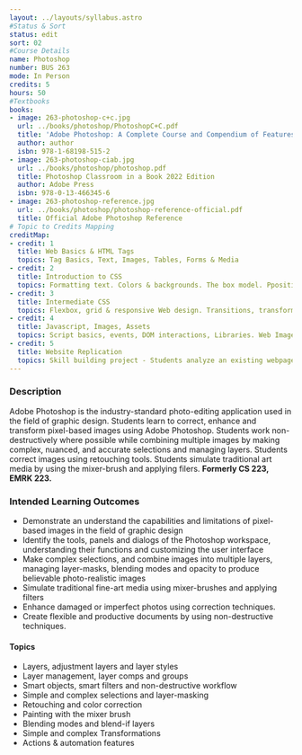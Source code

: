 ```yaml
---
layout: ../layouts/syllabus.astro
#Status & Sort
status: edit
sort: 02
#Course Details
name: Photoshop
number: BUS 263
mode: In Person
credits: 5
hours: 50
#Textbooks
books:
- image: 263-photoshop-c+c.jpg
  url: ../books/photoshop/PhotoshopC+C.pdf
  title: 'Adobe Photoshop: A Complete Course and Compendium of Features'
  author: author
  isbn: 978-1-68198-515-2
- image: 263-photoshop-ciab.jpg
  url: ../books/photoshop/photoshop.pdf
  title: Photoshop Classroom in a Book 2022 Edition
  author: Adobe Press
  isbn: 978-0-13-466345-6
- image: 263-photoshop-reference.jpg
  url: ../books/photoshop/photoshop-reference-official.pdf
  title: Official Adobe Photoshop Reference
# Topic to Credits Mapping
creditMap:
- credit: 1
  title: Web Basics & HTML Tags
  topics: Tag Basics, Text, Images, Tables, Forms & Media
- credit: 2
  title: Introduction to CSS
  topics: Formatting text. Colors & backgrounds. The box model. Ppositioning & floats
- credit: 3
  title: Intermediate CSS
  topics: Flexbox, grid & responsive Web design. Transitions, transforms & animation. Forms, tables and image techniques
- credit: 4
  title: Javascript, Images, Assets
  topics: Script basics, events, DOM interactions, Libraries. Web Image formats. Asset Management. SVG
- credit: 5
  title: Website Replication
  topics: Skill building project - Students analyze an existing webpage, breakdown the elements and rebuild it with HTML/CSS
---
```


<!-- Updates to MCOs Needed -->

### Description
Adobe Photoshop is the industry-standard photo-editing application used in the field of graphic design. Students learn to correct, enhance and transform pixel-based images using Adobe Photoshop. Students work non-destructively where possible while combining multiple images by making complex, nuanced, and accurate selections and managing layers. Students correct images using retouching tools. Students simulate traditional art media by using the mixer-brush and applying filers. **Formerly CS 223, EMRK 223.**


### Intended Learning Outcomes
* Demonstrate an understand the capabilities and limitations of pixel-based images in the field of graphic design
* Identify the tools, panels and dialogs of the Photoshop workspace, understanding their functions and customizing the user interface
* Make complex selections, and combine images into multiple layers, managing layer-masks, blending modes and opacity to produce believable photo-realistic images
* Simulate traditional fine-art media using mixer-brushes and applying filters
* Enhance damaged or imperfect photos using correction techniques.
* Create flexible and productive documents by using non-destructive techniques.

#### Topics
* Layers, adjustment layers and layer styles
* Layer management, layer comps and groups
* Smart objects, smart filters and non-destructive workflow
* Simple and complex selections and layer-masking
* Retouching and color correction
* Painting with the mixer brush
* Blending modes and blend-if layers
* Simple and complex Transformations
* Actions & automation features